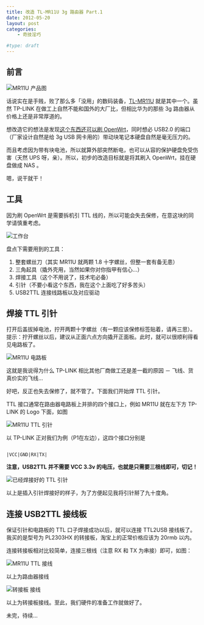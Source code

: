 ```yaml
---
title: 改造 TL-MR11U 3g 路由器 Part.1
date: 2012-05-20
layout: post
categories:
    - 奇技淫巧

#type: draft
---
```


## 前言

![MR11U 产品图](http://files.gracecode.com/2012_05_20/1337519507.jpeg)

话说实在是手贱，败了那么多「没用」的数码装备，[TL-MR11U](http://www.360buy.com/product/538713.html) 就是其中一个。虽然 TP-LINK 在做工上自然不能和国外的大厂比，但相比华为的那些 3g 路由器从价格上还是非常厚道的。

想改造它的想法是发现[这个东西还可以刷 OpenWrt](http://wiki.openwrt.org/toh/tp-link/tl-mr11u)，同时想必 USB2.0 的端口（厂家设计自然是给 3g USB 网卡用的）带动块笔记本硬盘自然是毫无压力的。

而且考虑因为带有块电池，所以就算外部突然断电，也可以从容的保护硬盘免受伤害（天然 UPS 呀，亲）。所以，初步的改造目标就是将其刷入 OpenWrt，挂在硬盘做成 NAS 。

嗯，说干就干！


## 工具

因为刷 OpenWrt 是需要拆机引 TTL 线的，所以可能会失去保修，在意这块的同学请慎重考虑。

![工作台](http://files.gracecode.com/2012_05_20/1337519947.jpeg)

盘点下需要用到的工具：

1. 整套螺丝刀（其实 MR11U 就两颗 1.8 十字螺丝，但整一套有备无患）
2. 三角起具（撬外壳用，当然如果你对你指甲有信心…）
3. 焊接工具（这个不用说了，技术宅必备）
4. 引针（不要小看这个东西，我在这个上面吃了好多苦头）
5. USB2TTL 连接线路板以及对应驱动


## 焊接 TTL 引针

打开后盖拔掉电池，拧开两颗十字螺丝（有一颗应该保修标签贴着，请再三思）。提示：拧开螺丝以后，建议从正面六点方向撬开正面板。此时，就可以很顺利得看见电路板了。

![MR11U 电路板](http://files.gracecode.com/2012_05_20/1337519992.jpeg)

这就是我说得为什么 TP-LINK 相比其他厂商做工还是差一截的原因 － 飞线、货真价实的飞线…

好吧，反正也失去保修了，就不管了。下面我们开始焊 TTL 引针。

TTL 接口通常在路由器电路板上并排的四个接口上，例如 MR11U 就在左下方 TP-LINK 的 Logo 下面，如图

![MR11U TTL 引针](http://files.gracecode.com/2012_05_20/1337520040.jpeg)

以 TP-LINK 正对我们为例（P1在左边），这四个接口分别是 

<code>
|VCC|GND|RX|TX| 
</code>

**注意，USB2TTL 并不需要 VCC 3.3v 的电压，也就是只需要三根线即可，切记！**

![已经焊接好的 TTL 引针](http://files.gracecode.com/2012_05_20/1337520076.jpeg)

以上是插入引针焊接好的样子，为了方便起见我将引针掰了九十度角。


## 连接 USB2TTL 接线板

保证引针和电路板的 TTL 口子焊接成功以后，就可以连接 TTL2USB 接线板了。我买的是型号为 PL2303HX 的转接板，淘宝上的正常价格应该为 20rmb 以内。

连接转接板相对比较简单，连接三根线（注意 RX 和 TX 为串接）即可，如图：

![MR11U TTL 接线](http://files.gracecode.com/2012_05_20/1337520144.jpeg)

以上为路由器接线

![转接板 接线](http://files.gracecode.com/2012_05_20/1337520193.jpeg)

以上为转接板接线。至此，我们硬件的准备工作就做好了。

未完，待续…

